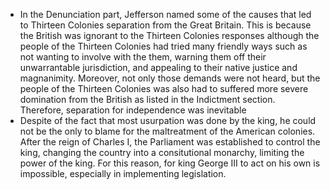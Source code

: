 - In the Denunciation part, Jefferson named some of the causes that led to Thirteen Colonies separation from the Great Britain. This is because the British was ignorant to the Thirteen Colonies responses although the people of the Thirteen Colonies had tried many friendly ways such as not wanting to involve with the them, warning them off their unwarrantable jurisdiction, and appealing to their native justice and magnanimity. Moreover, not only those demands were not heard, but the people of the Thirteen Colonies was also had to suffered more severe domination from the British as listed in the Indictment section. Therefore, separation for independence was inevitable
- Despite of the fact that most usurpation was done by the king, he could not be the only to blame for the maltreatment of the American colonies. After the reign of Charles I, the Parliament was established to control the king, changing the country into a consitutional monarchy, limiting the power of the king. For this reason, for king George III to act on his own is impossible, especially in implementing legislation.